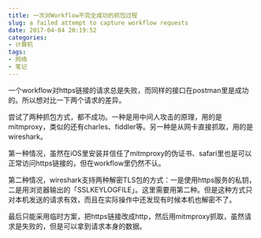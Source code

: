 ```yaml
---
title: 一次对Workflow不完全成功的抓包过程
slug: a failed attempt to capture workflow requests
date: 2017-04-04 20:19:52
categories:
- 计算机
tags:
- 网络
- 笔记
---
```


一个workflow对https链接的请求总是失败，而同样的接口在postman里是成功的。所以想对比一下两个请求的差异。

尝试了两种抓包方式，都不成功。一种是用中间人攻击的原理，用的是mitmproxy，类似的还有charles、fiddler等。另一种是从网卡直接抓取，用的是wireshark。

第一种情况，虽然在iOS里安装并信任了mitmproxy的伪证书、safari里也是可以正常访问https链接的，但在workflow里仍然不认。

第二种情况，wireshark支持两种解密TLS包的方式：一是使用https服务的私钥，二是用浏览器输出的「SSLKEYLOGFILE」。这里需要用第二种。但是这种方式只对本机发送的请求有效，而且在实际操作中还发现有时候本机也解密不了。

最后只能采用临时方案，把https链接改成http，然后用mitmproxy抓取，虽然请求是失败的，但是可以拿到请求本身的数据。
